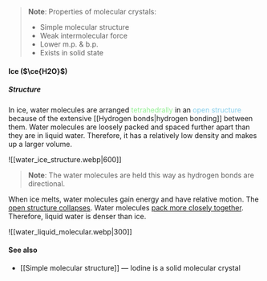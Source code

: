 > **Note**:
> Properties of molecular crystals:
> - Simple molecular structure
> - Weak intermolecular force
> - Lower m.p. & b.p.
> - Exists in solid state

#### Ice ($\ce{H2O}$)
##### Structure
In ice, water molecules are arranged <span style="color: lightgreen">tetrahedrally</span> in an <span style="color: skyblue">open structure</span> because of the extensive [[Hydrogen bonds|hydrogen bonding]] between them. Water molecules are loosely packed and spaced further apart than they are in liquid water. Therefore, it has a relatively low density and makes up a larger volume.

![[water_ice_structure.webp|600]]

> **Note**:
> The water molecules are held this way as hydrogen bonds are directional.

When ice melts, water molecules gain energy and have relative motion. The <u>open structure collapses</u>. Water molecules <u>pack more closely together</u>. Therefore, liquid water is denser than ice.

![[water_liquid_molecular.webp|300]]

#### See also
- [[Simple molecular structure]] — Iodine is a solid molecular crystal